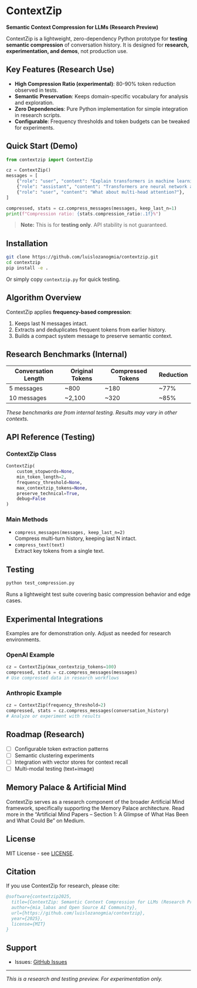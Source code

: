 
# ContextZip

**Semantic Context Compression for LLMs (Research Preview)**

ContextZip is a lightweight, zero-dependency Python prototype for **testing semantic compression** of conversation history. 
It is designed for **research, experimentation, and demos**, not production use.

## Key Features (Research Use)

- **High Compression Ratio (experimental)**: 80-90% token reduction observed in tests.
- **Semantic Preservation**: Keeps domain-specific vocabulary for analysis and exploration.
- **Zero Dependencies**: Pure Python implementation for simple integration in research scripts.
- **Configurable**: Frequency thresholds and token budgets can be tweaked for experiments.

## Quick Start (Demo)

```python
from contextzip import ContextZip

cz = ContextZip()
messages = [
    {"role": "user", "content": "Explain transformers in machine learning"},
    {"role": "assistant", "content": "Transformers are neural network architectures that use attention mechanisms..."},
    {"role": "user", "content": "What about multi-head attention?"},
]

compressed, stats = cz.compress_messages(messages, keep_last_n=1)
print(f"Compression ratio: {stats.compression_ratio:.1f}%")
```

> **Note:** This is for **testing only**. API stability is not guaranteed.

## Installation

```bash
git clone https://github.com/luislozanogmia/contextzip.git
cd contextzip
pip install -e .
```

Or simply copy `contextzip.py` for quick testing.

## Algorithm Overview

ContextZip applies **frequency-based compression**:
1. Keeps last N messages intact.
2. Extracts and deduplicates frequent tokens from earlier history.
3. Builds a compact system message to preserve semantic context.

## Research Benchmarks (Internal)

| Conversation Length | Original Tokens | Compressed Tokens | Reduction |
|---------------------|----------------|------------------|-----------|
| 5 messages          | ~800           | ~180             | ~77%      |
| 10 messages         | ~2,100         | ~320             | ~85%      |

*These benchmarks are from internal testing. Results may vary in other contexts.*

## API Reference (Testing)

### ContextZip Class

```python
ContextZip(
    custom_stopwords=None,
    min_token_length=2,
    frequency_threshold=None,
    max_contextzip_tokens=None,
    preserve_technical=True,
    debug=False
)
```

### Main Methods

- `compress_messages(messages, keep_last_n=2)`  
  Compress multi-turn history, keeping last N intact.
- `compress_text(text)`  
  Extract key tokens from a single text.

## Testing

```bash
python test_compression.py
```

Runs a lightweight test suite covering basic compression behavior and edge cases.

## Experimental Integrations

Examples are for demonstration only. Adjust as needed for research environments.

### OpenAI Example

```python
cz = ContextZip(max_contextzip_tokens=100)
compressed, stats = cz.compress_messages(messages)
# Use compressed data in research workflows
```

### Anthropic Example

```python
cz = ContextZip(frequency_threshold=2)
compressed, stats = cz.compress_messages(conversation_history)
# Analyze or experiment with results
```

## Roadmap (Research)

- [ ] Configurable token extraction patterns  
- [ ] Semantic clustering experiments  
- [ ] Integration with vector stores for context recall  
- [ ] Multi-modal testing (text+image)

## Memory Palace & Artificial Mind

ContextZip serves as a research component of the broader Artificial Mind framework, specifically supporting the Memory Palace architecture.
Read more in the “Artificial Mind Papers – Section 1: A Glimpse of What Has Been and What Could Be”
 on Medium.
 
## License

MIT License - see [LICENSE](LICENSE).

## Citation

If you use ContextZip for research, please cite:

```bibtex
@software{contextzip2025,
  title={ContextZip: Semantic Context Compression for LLMs (Research Preview)},
  author={mia_labas and Open Source AI Community},
  url={https://github.com/luislozanogmia/contextzip},
  year={2025},
  license={MIT}
}
```

## Support

- Issues: [GitHub Issues](https://github.com/luislozanogmia/contextzip/issues)

---

*This is a research and testing preview. For experimentation only.*
